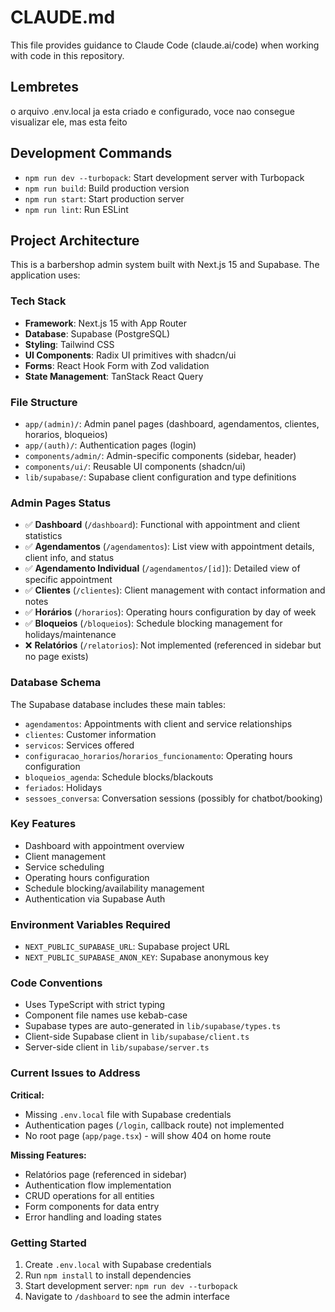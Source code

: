 # CLAUDE.md

This file provides guidance to Claude Code (claude.ai/code) when working with code in this repository.

## Lembretes

o arquivo .env.local ja esta criado e configurado, voce nao consegue visualizar ele, mas esta feito

## Development Commands

- `npm run dev --turbopack`: Start development server with Turbopack
- `npm run build`: Build production version
- `npm run start`: Start production server  
- `npm run lint`: Run ESLint

## Project Architecture

This is a barbershop admin system built with Next.js 15 and Supabase. The application uses:

### Tech Stack
- **Framework**: Next.js 15 with App Router
- **Database**: Supabase (PostgreSQL)
- **Styling**: Tailwind CSS
- **UI Components**: Radix UI primitives with shadcn/ui
- **Forms**: React Hook Form with Zod validation
- **State Management**: TanStack React Query

### File Structure
- `app/(admin)/`: Admin panel pages (dashboard, agendamentos, clientes, horarios, bloqueios)
- `app/(auth)/`: Authentication pages (login)
- `components/admin/`: Admin-specific components (sidebar, header)
- `components/ui/`: Reusable UI components (shadcn/ui)
- `lib/supabase/`: Supabase client configuration and type definitions

### Admin Pages Status
- ✅ **Dashboard** (`/dashboard`): Functional with appointment and client statistics
- ✅ **Agendamentos** (`/agendamentos`): List view with appointment details, client info, and status
- ✅ **Agendamento Individual** (`/agendamentos/[id]`): Detailed view of specific appointment
- ✅ **Clientes** (`/clientes`): Client management with contact information and notes
- ✅ **Horários** (`/horarios`): Operating hours configuration by day of week
- ✅ **Bloqueios** (`/bloqueios`): Schedule blocking management for holidays/maintenance
- ❌ **Relatórios** (`/relatorios`): Not implemented (referenced in sidebar but no page exists)

### Database Schema
The Supabase database includes these main tables:
- `agendamentos`: Appointments with client and service relationships
- `clientes`: Customer information
- `servicos`: Services offered
- `configuracao_horarios`/`horarios_funcionamento`: Operating hours configuration
- `bloqueios_agenda`: Schedule blocks/blackouts
- `feriados`: Holidays
- `sessoes_conversa`: Conversation sessions (possibly for chatbot/booking)

### Key Features
- Dashboard with appointment overview
- Client management
- Service scheduling
- Operating hours configuration
- Schedule blocking/availability management
- Authentication via Supabase Auth

### Environment Variables Required
- `NEXT_PUBLIC_SUPABASE_URL`: Supabase project URL
- `NEXT_PUBLIC_SUPABASE_ANON_KEY`: Supabase anonymous key

### Code Conventions
- Uses TypeScript with strict typing
- Component file names use kebab-case
- Supabase types are auto-generated in `lib/supabase/types.ts`
- Client-side Supabase client in `lib/supabase/client.ts`
- Server-side client in `lib/supabase/server.ts`

### Current Issues to Address

**Critical:**
- Missing `.env.local` file with Supabase credentials
- Authentication pages (`/login`, callback route) not implemented
- No root page (`app/page.tsx`) - will show 404 on home route

**Missing Features:**
- Relatórios page (referenced in sidebar)
- Authentication flow implementation
- CRUD operations for all entities
- Form components for data entry
- Error handling and loading states

### Getting Started
1. Create `.env.local` with Supabase credentials
2. Run `npm install` to install dependencies  
3. Start development server: `npm run dev --turbopack`
4. Navigate to `/dashboard` to see the admin interface